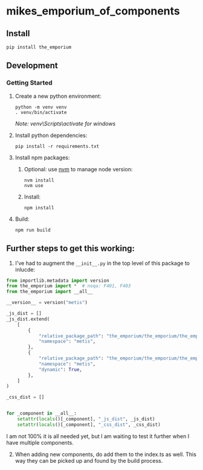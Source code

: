 # mikes_emporium_of_components

## Install

```shell
pip install the_emporium
```

## Development
### Getting Started

1. Create a new python environment:
   ```shell
   python -m venv venv
   . venv/bin/activate
   ```
   _Note: venv\Scripts\activate for windows_

2. Install python dependencies:
   ```shell
   pip install -r requirements.txt
   ```
3. Install npm packages:
   1. Optional: use [nvm](https://github.com/nvm-sh/nvm) to manage node version:
      ```shell
      nvm install
      nvm use
      ```
   2. Install:
      ```shell
      npm install
      ```
4. Build:
   ```shell
   npm run build
   ```


## Further steps to get this working:

1. I've had to augment the `__init__.py` in the top level of this package to inlucde:

```python
from importlib.metadata import version
from the_emporium import *  # noqa: F401, F403
from the_emporium import __all__

__version__ = version("metis")

_js_dist = []
_js_dist.extend(
    [
        {
            "relative_package_path": "the_emporium/the_emporium/the_emporium.js",
            "namespace": "metis",
        },
        {
            "relative_package_path": "the_emporium/the_emporium/the_emporium.js.map",
            "namespace": "metis",
            "dynamic": True,
        },
    ]
)

_css_dist = []


for _component in __all__:
    setattr(locals()[_component], "_js_dist", _js_dist)
    setattr(locals()[_component], "_css_dist", _css_dist)
```

I am not 100% it is all needed yet, but I am waiting to test it further when I have multiple components.

2. When adding new components, do add them to the index.ts as well. This way they can be picked up and found by the build process.
